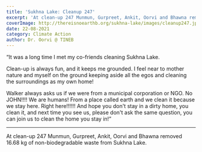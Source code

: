 ```yaml
---
title: 'Sukhna Lake: Cleanup 247'
excerpt: 'At clean-up 247 Munmun, Gurpreet, Ankit, Oorvi and Bhawna removed 16.68 kg of non-biodegradable waste from Sukhna Lake.'
coverImage: http://thereisnoearthb.org/sukhna-lake/images/cleanup247.jpg
date: 22-08-2021
category: Climate Action
author: Dr. Oorvi @ TINEB
---
```


<p class="text-xl text-left">“It was a long time I met my co-friends cleaning Sukhna Lake.</p><p>Clean-up is always fun, and it keeps me grounded. I feel near to mother nature and myself on the ground keeping aside all the egos and cleaning the surroundings as my own home!</p>

<p>Walker always asks us if we were from a municipal corporation or NGO. No JOHN!!!! We are humans! From a place called earth and we clean it because we stay here. Right here!!!!!! And hope you don&#39;t stay in a dirty home, you clean it, and next time you see us, please don&#39;t ask the same question, you can join us to clean the home you stay in!&rdquo;</p><hr />
<p>At clean-up 247 Munmun, Gurpreet, Ankit, Oorvi and Bhawna removed 16.68 kg of non-biodegradable waste from Sukhna Lake.</p>
